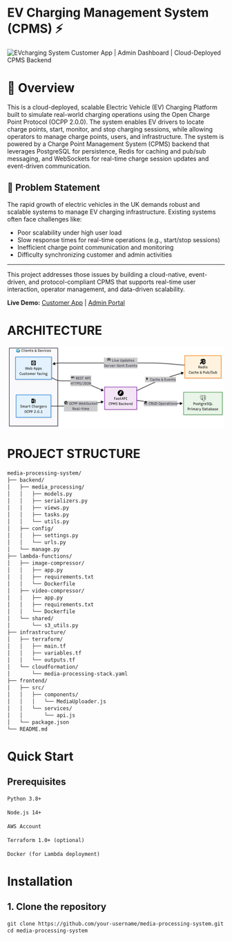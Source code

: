 # EV Charging Management System (CPMS) ⚡


![EVcharging System](bp-pulse-car.avif)
Customer App | Admin Dashboard | Cloud-Deployed CPMS Backend

# 🧩 Overview

This is a cloud-deployed, scalable Electric Vehicle (EV) Charging Platform built to simulate real-world charging operations using the Open Charge Point Protocol (OCPP 2.0.0).
The system enables EV drivers to locate charge points, start, monitor, and stop charging sessions, while allowing operators to manage charge points, users, and infrastructure. The system is powered by a Charge Point Management System (CPMS) backend that leverages PostgreSQL for persistence, Redis for caching and pub/sub messaging, and WebSockets for real-time charge session updates and event-driven communication.

## 🚗 Problem Statement

The rapid growth of electric vehicles in the UK demands robust and scalable systems to manage EV charging infrastructure.
Existing systems often face challenges like:

- Poor scalability under high user load
- Slow response times for real-time operations (e.g., start/stop sessions)
- Inefficient charge point communication and monitoring
- Difficulty synchronizing customer and admin activities

---
This project addresses those issues by building a cloud-native, event-driven, and protocol-compliant CPMS that supports real-time user interaction, operator management, and data-driven scalability.



**Live Demo:** [Customer App](https://ev-charging-frontend-seven.vercel.app) | [Admin Portal](https://ev-charging-frontend-ss5m.vercel.app/)  


# ARCHITECTURE
![architecture Demo](evchargingSystemDesign.png)


# PROJECT STRUCTURE
    media-processing-system/  
    ├── backend/           
    │   ├── media_processing/   
    │   │   ├── models.py  
    │   │   ├── serializers.py   
    │   │   ├── views.py   
    │   │   ├── tasks.py   
    │   │   └── utils.py  
    │   ├── config/  
    │   │   ├── settings.py  
    │   │   └── urls.py  
    │   └── manage.py  
    ├── lambda-functions/           
    │   ├── image-compressor/  
    │   │   ├── app.py  
    │   │   ├── requirements.txt  
    │   │   └── Dockerfile  
    │   ├── video-compressor/  
    │   │   ├── app.py  
    │   │   ├── requirements.txt  
    │   │   └── Dockerfile  
    │   └── shared/       
    │       └── s3_utils.py  
    ├── infrastructure/       
    │   ├── terraform/  
    │   │   ├── main.tf   
    │   │   ├── variables.tf   
    │   │   └── outputs.tf  
    │   └── cloudformation/   
    │       └── media-processing-stack.yaml   
    ├── frontend/         
    │   ├── src/  
    │   │   ├── components/   
    │   │   │   └── MediaUploader.js     
    │   │   └── services/    
    │   │       └── api.js  
    │   └── package.json  
    └── README.md

# Quick Start
## Prerequisites

    Python 3.8+

    Node.js 14+

    AWS Account

    Terraform 1.0+ (optional)

    Docker (for Lambda deployment)

# Installation
## 1. Clone the repository
    git clone https://github.com/your-username/media-processing-system.git
    cd media-processing-system

